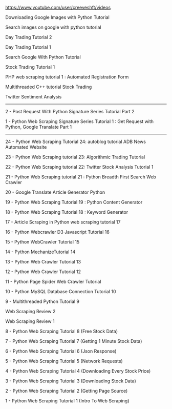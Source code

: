 https://www.youtube.com/user/creeveshft/videos

Downloading Google Images with Python Tutorial

Search images on google with python tutorial

Day Trading Tutorial 2

Day Trading Tutorial 1

Search Google With Python Tutorial

Stock Trading Tutorial 1

PHP web scraping tutorial 1 : Automated Registration Form

Multithreaded C++ tutorial Stock Trading

Twitter Sentiment Analysis

---

2 - Post Request With Python Signature Series Tutorial Part 2

1 - Python Web Scraping Signature Series Tutorial 1 : Get Request with Python, Google Translate Part 1

---


24 - Python Web Scraping Tutorial 24: autoblog tutorial ADB News Automated Website

23 - Python Web Scraping tutorial 23: Algorithmic Trading Tutorial

22 - Python Web Scraping tutorial 22: Twitter Stock Analysis Tutorial 1

21 - Python Web Scraping tutorial 21 : Python Breadth First Search Web Crawler

20 - Google Translate Article Generator Python

19 - Python Web Scraping Tutorial 19 : Python Content Generator

18 - Python Web Scraping Tutorial 18 : Keyword Generator

17 - Article Scraping in Python web scraping tutorial 17

16 - Python Webcrawler D3 Javascript Tutorial 16

15 - Python WebCrawler Tutorial 15

14 - Python MechanizeTutorial 14

13 - Python Web Crawler Tutorial 13

12 - Python Web Crawler Tutorial 12

11 - Python Page Spider Web Crawler Tutorial

10 - Python MySQL Database Connection Tutorial 10

9 - Multithreaded Python Tutorial 9

Web Scraping Review 2

Web Scraping Review 1

8 - Python Web Scraping Tutorial 8 (Free Stock Data)

7 - Python Web Scraping Tutorial 7 (Getting 1 Minute Stock Data)

6 - Python Web Scraping Tutorial 6 (Json Response)

5 - Python Web Scraping Tutorial 5 (Network Requests)

4 - Python Web Scraping Tutorial 4 (Downloading Every Stock Price)

3 - Python Web Scraping Tutorial 3 (Downloading Stock Data)

2 - Python Web Scraping Tutorial 2 (Getting Page Source)

1 - Python Web Scraping Tutorial 1 (Intro To Web Scraping)